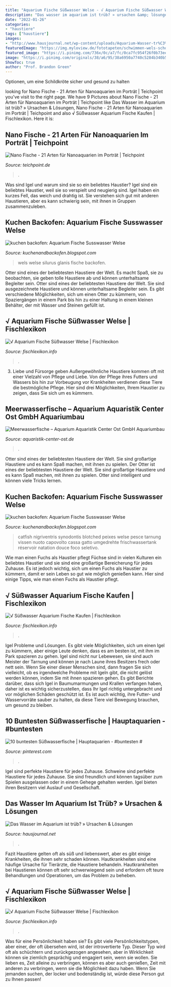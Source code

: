 ```yaml
---
title: "Aquarium Fische Süßwasser Welse - √ Aquarium Fische Süßwasser Welse"
description: "Das wasser im aquarium ist trüb? » ursachen &amp; lösungen"
date: "2022-01-26"
categories:
- "haustiere"
tags: ["haustiere"]
images:
- "http://www.hausjournal.net/wp-content/uploads/Aquarium-Wasser-tr%C3%BCb.jpg"
featuredImage: "https://img.myloview.de/fototapeten/schwimmen-wels-schone-susswasser-tank-stillleben-szene-synodontis-nigriventris-fleckiger-umgedrehter-fisch-mit-grosser-ruckenflosse-drei-paar-barben-braune-tarnung-grunpflanzen-hintergrund-400-90151543.jpg"
featured_image: "https://i.pinimg.com/736x/0c/a7/fc/0ca7fc954f26f0b73eee9c015a3f16ef.jpg"
image: "https://i.pinimg.com/originals/38/a6/95/38a6950a7740c5284b340b5117481b3a.jpg"
ShowToc: true
author: "Prof. Brandon Green"
---
```



Optionen, um eine Schildkröte sicher und gesund zu halten

	

		
looking for Nano Fische - 21 Arten für Nanoaquarien im Porträt | Teichpoint you've visit to the right page. We have 9 Pictures about Nano Fische - 21 Arten für Nanoaquarien im Porträt | Teichpoint like Das Wasser im Aquarium ist trüb? » Ursachen &amp; Lösungen, Nano Fische - 21 Arten für Nanoaquarien im Porträt | Teichpoint and also √ Süßwasser Aquarium Fische Kaufen | Fischlexikon. Here it is:
		
    
## Nano Fische - 21 Arten Für Nanoaquarien Im Porträt | Teichpoint

<img loading=lazy src="https://www.teichpoint.de/media/image/b1/c0/1a/beitrag-21-nano-fische.jpg" onerror="this.onerror=null;this.src='https://tse2.mm.bing.net/th?id=OIP.noQmDLeijTWF9rfS31lJNgHaEt&amp;pid=15.1';" alt="Nano Fische - 21 Arten für Nanoaquarien im Porträt | Teichpoint">

_Source: teichpoint.de_

>. 

	

Was sind Igel und warum sind sie so ein beliebtes Haustier?
Igel sind ein beliebtes Haustier, weil sie so verspielt und neugierig sind. Igel haben ein kurzes Fell, das weich und drahtig ist. Sie verstehen sich gut mit anderen Haustieren, aber es kann schwierig sein, mit ihnen in Gruppen zusammenzuleben.

    
## Kuchen Backofen: Aquarium Fische Susswasser Welse

<img loading=lazy src="https://www.deutschlands-natur.de/img/visuals/suesswasserfische/wels.jpg" onerror="this.onerror=null;this.src='https://tse1.mm.bing.net/th?id=OIP.lV7ixwnKFHgBBk4Iz0v4OAHaEy&amp;pid=15.1';" alt="kuchen backofen: Aquarium Fische Susswasser Welse">

_Source: kuchenandbackofen.blogspot.com_

>wels welse silurus glanis fische backofen. 

	

Otter sind eines der beliebtesten Haustiere der Welt. Es macht Spaß, sie zu beobachten, sie geben tolle Haustiere ab und können unterhaltsame Begleiter sein.
Otter sind eines der beliebtesten Haustiere der Welt. Sie sind ausgezeichnete Haustiere und können unterhaltsame Begleiter sein. Es gibt verschiedene Möglichkeiten, sich um einen Otter zu kümmern, von Spaziergängen in einem Park bis hin zu einer Haltung in einem kleinen Behälter, der mit Wasser und Steinen gefüllt ist.

    
## √ Aquarium Fische Süßwasser Welse | Fischlexikon

<img loading=lazy src="https://i.pinimg.com/originals/1c/a8/a4/1ca8a479b0bcdd3fc13e962532e46a86.jpg" onerror="this.onerror=null;this.src='https://tse4.mm.bing.net/th?id=OIP.Ao58zp_ckNZjNufyF85yawHaEw&amp;pid=15.1';" alt="√ Aquarium Fische Süßwasser Welse | Fischlexikon">

_Source: fischlexikon.info_

>. 

	

3. Liebe und Fürsorge geben
Außergewöhnliche Haustiere kommen oft mit einer Vielzahl von Pflege und Liebe. Von der Pflege ihres Futters und Wassers bis hin zur Vorbeugung vor Krankheiten verdienen diese Tiere die bestmögliche Pflege. Hier sind drei Möglichkeiten, Ihrem Haustier zu zeigen, dass Sie sich um es kümmern.

    
## Meerwasserfische – Aquarium Aquaristik Center Ost GmbH Aquariumbau

<img loading=lazy src="https://www.aquaristik-center-ost.de/wp-content/uploads/2014/10/Kardinalsbarsch.jpg" onerror="this.onerror=null;this.src='https://tse2.mm.bing.net/th?id=OIP.CI--ZjrKAqv_KpFKJGuDYgHaEP&amp;pid=15.1';" alt="Meerwasserfische – Aquarium Aquaristik Center Ost GmbH Aquariumbau">

_Source: aquaristik-center-ost.de_

>. 

	

Otter sind eines der beliebtesten Haustiere der Welt. Sie sind großartige Haustiere und es kann Spaß machen, mit ihnen zu spielen.
Der Otter ist eines der beliebtesten Haustiere der Welt. Sie sind großartige Haustiere und es kann Spaß machen, mit ihnen zu spielen. Otter sind intelligent und können viele Tricks lernen.

    
## Kuchen Backofen: Aquarium Fische Susswasser Welse

<img loading=lazy src="https://img.myloview.de/fototapeten/schwimmen-wels-schone-susswasser-tank-stillleben-szene-synodontis-nigriventris-fleckiger-umgedrehter-fisch-mit-grosser-ruckenflosse-drei-paar-barben-braune-tarnung-grunpflanzen-hintergrund-400-90151543.jpg" onerror="this.onerror=null;this.src='https://tse3.mm.bing.net/th?id=OIP.IoLL-ejUaEDtMHCQ5rebiQAAAA&amp;pid=15.1';" alt="kuchen backofen: Aquarium Fische Susswasser Welse">

_Source: kuchenandbackofen.blogspot.com_

>catfish nigriventris synodontis blotched peixes welse pesce tarnung vissen nuoto capovolto cassa gatto umgedrehte frischwassertank réservoir natation douce foco seletivo. 

	

Wie man einen Fuchs als Haustier pflegt
Füchse sind in vielen Kulturen ein beliebtes Haustier und sie sind eine großartige Bereicherung für jedes Zuhause. Es ist jedoch wichtig, sich um einen Fuchs als Haustier zu kümmern, damit er sein Leben so gut wie möglich genießen kann. Hier sind einige Tipps, wie man einen Fuchs als Haustier pflegt.

    
## √ Süßwasser Aquarium Fische Kaufen | Fischlexikon

<img loading=lazy src="https://i.pinimg.com/originals/38/a6/95/38a6950a7740c5284b340b5117481b3a.jpg" onerror="this.onerror=null;this.src='https://tse4.mm.bing.net/th?id=OIP.iA5FzyKCIHnkSK_Cu2p6oAHaEK&amp;pid=15.1';" alt="√ Süßwasser Aquarium Fische Kaufen | Fischlexikon">

_Source: fischlexikon.info_

>. 

	

Igel Probleme und Lösungen.
Es gibt viele Möglichkeiten, sich um einen Igel zu kümmern, aber einige Leute denken, dass es am besten ist, mit ihm im Park spazieren zu gehen. Igel sind nicht nur Lebewesen, sie sind auch Meister der Tarnung und können je nach Laune ihres Besitzers frech oder nett sein. Wenn Sie einer dieser Menschen sind, dann fragen Sie sich vielleicht, ob es irgendwelche Probleme mit Igeln gibt, die nicht gelöst werden können, indem Sie mit ihnen spazieren gehen.
Es gibt Berichte darüber, dass sich Igel in Baumumarmungen und Krallen verfangen haben, daher ist es wichtig sicherzustellen, dass Ihr Igel richtig untergebracht und vor möglichen Schäden geschützt ist. Es ist auch wichtig, ihre Futter- und Wasservorräte sauber zu halten, da diese Tiere viel Bewegung brauchen, um gesund zu bleiben.

    
## 10 Buntesten Süßwasserfische | Hauptaquarien - #buntesten #

<img loading=lazy src="https://i.pinimg.com/736x/0c/a7/fc/0ca7fc954f26f0b73eee9c015a3f16ef.jpg" onerror="this.onerror=null;this.src='https://tse2.mm.bing.net/th?id=OIP.cbczs0vs609fT9NfQgldMAHaE7&amp;pid=15.1';" alt="10 buntesten Süßwasserfische | Hauptaquarien - #buntesten #">

_Source: pinterest.com_

>. 

	

Igel sind perfekte Haustiere für jedes Zuhause.
Schweine sind perfekte Haustiere für jedes Zuhause. Sie sind freundlich und können tagsüber zum Spielen ausgelassen oder in einem Gehege gehalten werden. Igel bieten ihren Besitzern viel Auslauf und Gesellschaft.

    
## Das Wasser Im Aquarium Ist Trüb? » Ursachen &amp; Lösungen

<img loading=lazy src="http://www.hausjournal.net/wp-content/uploads/Aquarium-Wasser-tr%C3%BCb.jpg" onerror="this.onerror=null;this.src='https://tse3.mm.bing.net/th?id=OIP.2nCGioQ2ymaELENXQjxmxwHaE7&amp;pid=15.1';" alt="Das Wasser im Aquarium ist trüb? » Ursachen &amp; Lösungen">

_Source: hausjournal.net_

>. 

	

Fazit
Haustiere gelten oft als süß und liebenswert, aber es gibt einige Krankheiten, die ihnen sehr schaden können. Hautkrankheiten sind eine häufige Ursache für Tierärzte, die Haustiere behandeln. Hautkrankheiten bei Haustieren können oft sehr schwerwiegend sein und erfordern oft teure Behandlungen und Operationen, um das Problem zu beheben.

    
## √ Aquarium Fische Süßwasser Welse | Fischlexikon

<img loading=lazy src="https://i.pinimg.com/474x/9a/bd/b6/9abdb6ffbd617c1e8ff11ec518642dbc.jpg" onerror="this.onerror=null;this.src='https://tse3.mm.bing.net/th?id=OIP.Df6zdpyng7fMUZ92vbhPogAAAA&amp;pid=15.1';" alt="√ Aquarium Fische Süßwasser Welse | Fischlexikon">

_Source: fischlexikon.info_

>. 

	

Was für eine Persönlichkeit haben sie?
Es gibt viele Persönlichkeitstypen, aber einer, der oft übersehen wird, ist der introvertierte Typ. Dieser Typ wird oft als schüchtern und zurückgezogen angesehen, aber in Wirklichkeit können sie ziemlich gesprächig und engagiert sein, wenn sie wollen. Sie lieben es, Zeit alleine zu verbringen, können es aber auch genießen, Zeit mit anderen zu verbringen, wenn sie die Möglichkeit dazu haben. Wenn Sie jemanden suchen, der locker und bodenständig ist, würde diese Person gut zu Ihnen passen!

